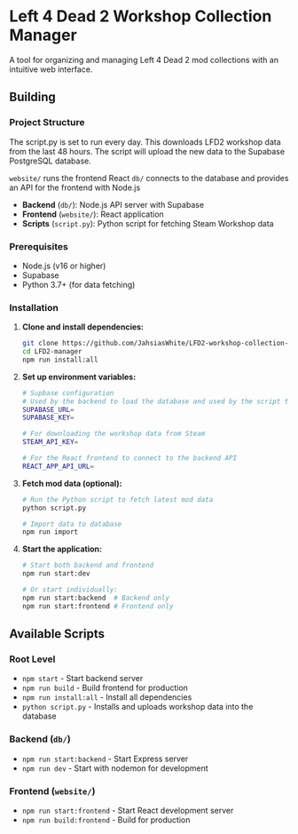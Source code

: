 # Left 4 Dead 2 Workshop Collection Manager

A tool for organizing and managing Left 4 Dead 2 mod collections with an intuitive web interface.

## Building

### Project Structure

The script.py is set to run every day. This downloads LFD2 workshop data from the last 48 hours. The script will upload the new data to the Supabase PostgreSQL database.

`website/` runs the frontend React
`db/` connects to the database and provides an API for the frontend with Node.js

- **Backend** (`db/`): Node.js API server with Supabase
- **Frontend** (`website/`): React application
- **Scripts** (`script.py`): Python script for fetching Steam Workshop data

### Prerequisites

- Node.js (v16 or higher)
- Supabase
- Python 3.7+ (for data fetching)

### Installation

1. **Clone and install dependencies:**

   ```bash
   git clone https://github.com/JahsiasWhite/LFD2-workshop-collection-manager
   cd LFD2-manager
   npm run install:all
   ```

2. **Set up environment variables:**

   ```bash
   # Supbase configuration
   # Used by the backend to load the database and used by the script to upload data
   SUPABASE_URL=
   SUPABASE_KEY=

   # For downloading the workshop data from Steam
   STEAM_API_KEY=

   # For the React frontend to connect to the backend API
   REACT_APP_API_URL=
   ```

3. **Fetch mod data (optional):**

   ```bash
   # Run the Python script to fetch latest mod data
   python script.py

   # Import data to database
   npm run import
   ```

4. **Start the application:**

   ```bash
   # Start both backend and frontend
   npm run start:dev

   # Or start individually:
   npm run start:backend  # Backend only
   npm run start:frontend # Frontend only
   ```

## Available Scripts

### Root Level

- `npm start` - Start backend server
- `npm run build` - Build frontend for production
- `npm run install:all` - Install all dependencies
- `python script.py` - Installs and uploads workshop data into the database

### Backend (`db/`)

- `npm run start:backend` - Start Express server
- `npm run dev` - Start with nodemon for development

### Frontend (`website/`)

- `npm run start:frontend` - Start React development server
- `npm run build:frontend` - Build for production
